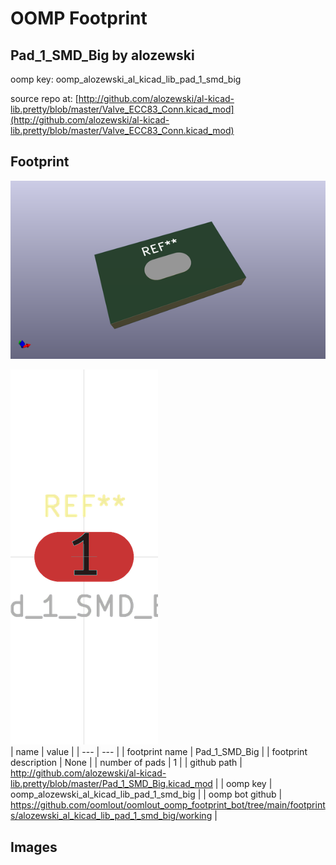 # OOMP Footprint  
## Pad_1_SMD_Big  by alozewski  
  
oomp key: oomp_alozewski_al_kicad_lib_pad_1_smd_big  
  
source repo at: [http://github.com/alozewski/al-kicad-lib.pretty/blob/master/Valve_ECC83_Conn.kicad_mod](http://github.com/alozewski/al-kicad-lib.pretty/blob/master/Valve_ECC83_Conn.kicad_mod)  
## Footprint  
  
[![working_kicad_pcb_3d.png](working_kicad_pcb_3d_600.png)](working_kicad_pcb_3d.png)  
  
[![working.png](working_600.png)](working.png)  
| name | value | 
| --- | --- | 
| footprint name | Pad_1_SMD_Big | 
| footprint description | None | 
| number of pads | 1 | 
| github path | http://github.com/alozewski/al-kicad-lib.pretty/blob/master/Pad_1_SMD_Big.kicad_mod | 
| oomp key | oomp_alozewski_al_kicad_lib_pad_1_smd_big | 
| oomp bot github | https://github.com/oomlout/oomlout_oomp_footprint_bot/tree/main/footprints/alozewski_al_kicad_lib_pad_1_smd_big/working | 
## Images  
